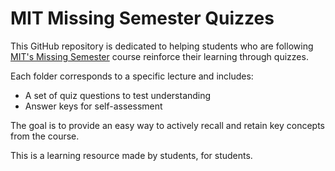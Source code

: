 # MIT Missing Semester Quizzes

This GitHub repository is dedicated to helping students who are following [MIT's Missing Semester](https://missing.csail.mit.edu/) course reinforce their learning through quizzes.

Each folder corresponds to a specific lecture and includes:

- A set of quiz questions to test understanding
- Answer keys for self-assessment

The goal is to provide an easy way to actively recall and retain key concepts from the course.

This is a learning resource made by students, for students.
